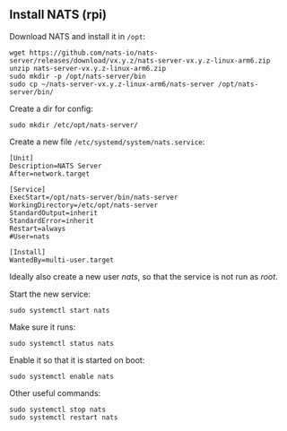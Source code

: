 ## Install NATS (rpi)

Download NATS and install it in `/opt`:
```
wget https://github.com/nats-io/nats-server/releases/download/vx.y.z/nats-server-vx.y.z-linux-arm6.zip
unzip nats-server-vx.y.z-linux-arm6.zip 
sudo mkdir -p /opt/nats-server/bin
sudo cp ~/nats-server-vx.y.z-linux-arm6/nats-server /opt/nats-server/bin/
```

Create a dir for config:
```
sudo mkdir /etc/opt/nats-server/
```

Create a new file `/etc/systemd/system/nats.service`:
```
[Unit]
Description=NATS Server
After=network.target

[Service]
ExecStart=/opt/nats-server/bin/nats-server
WorkingDirectory=/etc/opt/nats-server
StandardOutput=inherit
StandardError=inherit
Restart=always
#User=nats

[Install]
WantedBy=multi-user.target
```

Ideally also create a new user _nats_, so that the service is not run as _root_.

Start the new service:
```
sudo systemctl start nats
```

Make sure it runs:
```
sudo systemctl status nats
```

Enable it so that it is started on boot:
```
sudo systemctl enable nats
```

Other useful commands:
```
sudo systemctl stop nats
sudo systemctl restart nats
```

